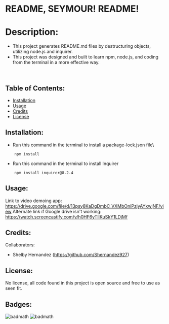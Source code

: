 # README, SEYMOUR! README!

# Description: 

- This project generates README.md files by destructuring objects, utilizing node.js and inquirer. 
- This project was designed and built to learn npm, node.js, and coding from the terminal in a more effective way. 

<br>

## Table of Contents: 

- [Installation](#installation)
- [Usage](#usage)
- [Credits](#credits)
- [License](#license)

## Installation:

- Run this command in the terminal to install a package-lock.json file\

```
    npm install
```
- Run this command in the terminal to install Inquirer 

```
    npm install inquirer@8.2.4
```


## Usage: 

Link to video demoing app: https://drive.google.com/file/d/13psy8KaDgDmbC_VXMbOniPzjyAYxwjNF/view
Alternate link if Google drive isn't working: https://watch.screencastify.com/v/h0HF6yTlIKuSkY1LDjMf


## Credits:

Collaborators: 

- Shelby Hernandez (https://github.com/Shernandez927)

## License: 

No license, all code found in this project is open source and free to use as seen fit. 


## Badges: 

![badmath](https://img.shields.io/github/repo-size/Damien-Shoemake/readme-seymour-readme?style=for-the-badge) 
![badmath](https://img.shields.io/github/languages/count/Damien-Shoemake/readme-seymour-readme?style=for-the-badge)